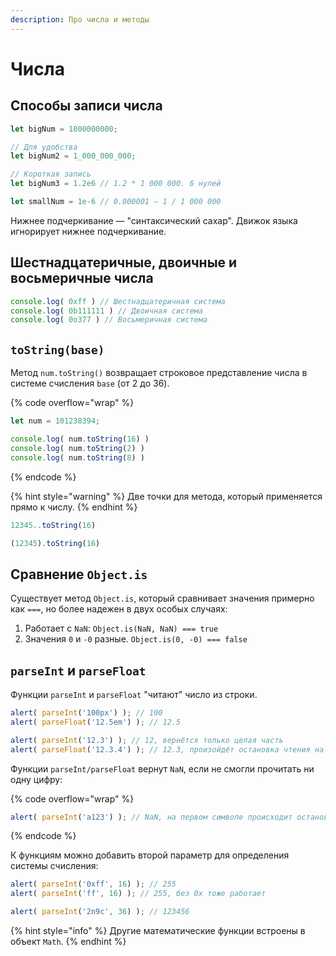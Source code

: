 ```yaml
---
description: Про числа и методы
---
```


# Числа

## Способы записи числа

```javascript
let bigNum = 1000000000;

// Для удобства
let bigNum2 = 1_000_000_000;

// Короткая запись
let bigNum3 = 1.2e6 // 1.2 * 1 000 000. 6 нулей

let smallNum = 1e-6 // 0.000001 — 1 / 1 000 000
```

Нижнее подчеркивание — "синтаксический сахар". Движок языка игнорирует нижнее подчеркивание.

## Шестнадцатеричные, двоичные и восьмеричные числа

```javascript
console.log( 0xff ) // Шестнадцатеричная система
console.log( 0b111111 ) // Двоичная система
console.log( 0o377 ) // Восьмеричная система
```

## `toString(base)`

Метод `num.toString()` возвращает строковое представление числа в системе счисления `base` (от 2 до 36).



{% code overflow="wrap" %}
```javascript
let num = 101238394;

console.log( num.toString(16) )
console.log( num.toString(2) )
console.log( num.toString(8) )
```
{% endcode %}

{% hint style="warning" %}
Две точки для метода, который применяется прямо к числу.
{% endhint %}

```javascript
12345..toString(16)

(12345).toString(16)
```

## Сравнение `Object.is`

Существует метод `Object.is`, который сравнивает значения примерно как `===`, но более надежен в двух особых случаях:

1. Работает с `NaN`: `Object.is(NaN, NaN) === true`
2. Значения `0` и `-0` разные. `Object.is(0, -0) === false`

## `parseInt` и `parseFloat`

Функции `parseInt` и `parseFloat` "читают" число из строки.&#x20;

```javascript
alert( parseInt('100px') ); // 100
alert( parseFloat('12.5em') ); // 12.5

alert( parseInt('12.3') ); // 12, вернётся только целая часть
alert( parseFloat('12.3.4') ); // 12.3, произойдёт остановка чтения на второй точке
```

Функции `parseInt/parseFloat` вернут `NaN`, если не смогли прочитать ни одну цифру:

{% code overflow="wrap" %}
```javascript
alert( parseInt('a123') ); // NaN, на первом символе происходит остановка чтения
```
{% endcode %}

К функциям можно добавить второй параметр для определения системы счисления:

```javascript
alert( parseInt('0xff', 16) ); // 255
alert( parseInt('ff', 16) ); // 255, без 0x тоже работает

alert( parseInt('2n9c', 36) ); // 123456
```

{% hint style="info" %}
Другие математические функции встроены в объект `Math`.
{% endhint %}
